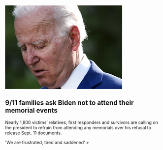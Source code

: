 
![9/11 families ask Biden not to attend their memorial events](./20210807084835.png)
## 9/11 families ask Biden not to attend their memorial events

Nearly 1,800 victims’ relatives, first responders and survivors are calling on the president to refrain from attending any memorials over his refusal to release Sept. 11 documents.

'We are frustrated, tired and saddened' »
